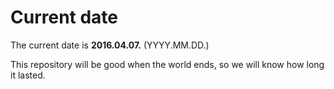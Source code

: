 # Current date

The current date is **2016.04.07.** (YYYY.MM.DD.)

This repository will be good when the world ends, so we will know how long it lasted.